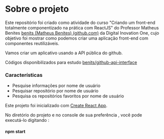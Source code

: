 # Sobre o projeto

Este repositório foi criado como atividade do curso "Criando um front-end totalmente componentizado na prática com ReactJS" do Professor Matheus Benites [benits (Matheus Benites) (github.com)](https://github.com/benits) da Digital Inovation One, cujo objetivo foi mostrar como podemos criar uma aplicação front-end com componentes reutilizáveis. 

Vamos criar um aplicativo usando a API pública do github.



Códigos disponibilizados para estudo [benits/github-api-interface](https://github.com/benits/github-api-interface)



### Características

* Pesquise informações por nome de usuário
* Pesquisar repositório por nome de usuário
* Pesquisa os repositórios favoritos por  nome de usuário
  
  

Este projeto foi inicializado com  [Create React App](https://github.com/facebook/create-react-app).

No diretório do projeto e no console de sua preferência , você pode executá-lo digitando :

#### npm start
